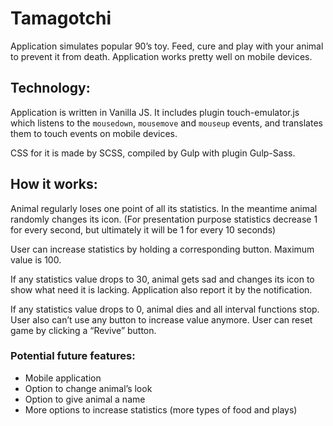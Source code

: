 # Tamagotchi

Application simulates popular 90’s toy. Feed, cure and play with your animal to prevent it from death. 
Application works pretty well on mobile devices.

## Technology:

Application is written in Vanilla JS. It includes plugin touch-emulator.js which listens to the `mousedown`, `mousemove` and `mouseup` events, and translates them to touch events on mobile devices. 

CSS for it is made by SCSS, compiled by Gulp with plugin Gulp-Sass. 

## How it works:
Animal regularly loses one point of all its statistics. In the meantime animal randomly changes its icon.
(For presentation purpose statistics decrease 1 for every second, but ultimately it will be 1 for every 10 seconds)

User can increase statistics by holding a corresponding button. Maximum value is 100. 

If any statistics value drops to 30, animal gets sad and changes its icon to show what need it is lacking. Application also report it by the notification. 

If any statistics value drops to 0, animal dies and all interval functions stop. User also can’t use any button to increase value anymore. 
User can reset game by clicking a “Revive” button. 


### Potential future features:
* Mobile application
* Option to change animal’s look
* Option to give animal a name
* More options to increase statistics (more types of food and plays)
